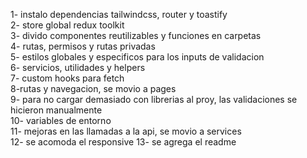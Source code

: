 1- instalo dependencias tailwindcss, router y toastify  
2- store global redux toolkit  
3- divido componentes reutilizables y funciones en carpetas  
4- rutas, permisos y rutas privadas  
5- estilos globales y especificos para los inputs de validacion  
6- servicios, utilidades y helpers  
7- custom hooks para fetch  
8-rutas y navegacion, se movio a pages  
9- para no cargar demasiado con librerias al proy, las validaciones se hicieron manualmente  
10- variables de entorno  
11- mejoras en las llamadas a la api, se movio a services  
12- se acomoda el responsive
13- se agrega el readme  
